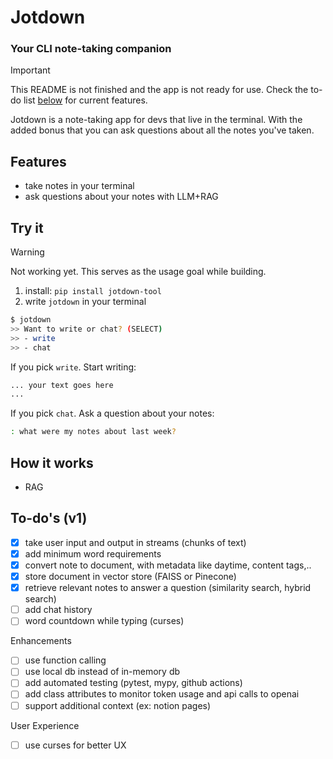 # Jotdown
### Your CLI note-taking companion

> [!Important]
> This README is not finished and the app is not ready for use. Check the to-do list [below](#to-dos-v1) for current features.

Jotdown is a note-taking app for devs that live in the terminal. With the added bonus that you can ask questions about all the notes you've taken.

## Features
- take notes in your terminal
- ask questions about your notes with LLM+RAG

## Try it
> [!Warning]
> Not working yet. This serves as the usage goal while building.

1. install: `pip install jotdown-tool`
2. write `jotdown` in your terminal

```bash
$ jotdown
>> Want to write or chat? (SELECT)
>> - write
>> - chat
```

If you pick `write`. Start writing:

```bash
... your text goes here
...
```

If you pick `chat`. Ask a question about your notes:
```bash
: what were my notes about last week?
```

## How it works
- RAG

## To-do's (v1)
- [x] take user input and output in streams (chunks of text)
- [x] add minimum word requirements
- [x] convert note to document, with metadata like daytime, content tags,..
- [x] store document in vector store (FAISS or Pinecone)
- [x] retrieve relevant notes to answer a question (similarity search, hybrid search)
- [ ] add chat history
- [ ] word countdown while typing (curses)

Enhancements
- [ ] use function calling
- [ ] use local db instead of in-memory db
- [ ] add automated testing (pytest, mypy, github actions)
- [ ] add class attributes to monitor token usage and api calls to openai
- [ ] support additional context (ex: notion pages)

User Experience
- [ ] use curses for better UX
